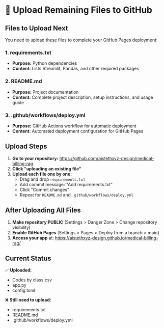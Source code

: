 # 📁 Upload Remaining Files to GitHub

## Files to Upload Next

You need to upload these files to complete your GitHub Pages deployment:

### 1. requirements.txt
- **Purpose:** Python dependencies
- **Content:** Lists Streamlit, Pandas, and other required packages

### 2. README.md
- **Purpose:** Project documentation
- **Content:** Complete project description, setup instructions, and usage guide

### 3. .github/workflows/deploy.yml
- **Purpose:** GitHub Actions workflow for automatic deployment
- **Content:** Automated deployment configuration for GitHub Pages

## Upload Steps

1. **Go to your repository:** https://github.com/aistethxyz-design/medical-billing-rag
2. **Click "uploading an existing file"**
3. **Upload each file one by one:**
   - Drag and drop `requirements.txt`
   - Add commit message: "Add requirements.txt"
   - Click "Commit changes"
   - Repeat for `README.md` and `.github/workflows/deploy.yml`

## After Uploading All Files

1. **Make repository PUBLIC** (Settings > Danger Zone > Change repository visibility)
2. **Enable GitHub Pages** (Settings > Pages > Deploy from a branch > main)
3. **Access your app** at: https://aistethxyz-design.github.io/medical-billing-rag/

## Current Status

✅ **Uploaded:**
- Codes by class.csv
- app.py
- config.toml

❌ **Still need to upload:**
- requirements.txt
- README.md
- .github/workflows/deploy.yml
